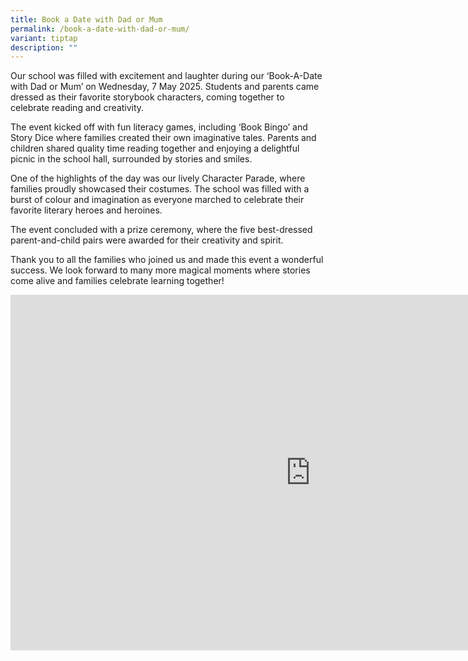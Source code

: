 ```yaml
---
title: Book a Date with Dad or Mum
permalink: /book-a-date-with-dad-or-mum/
variant: tiptap
description: ""
---
```

<p>Our school was filled with excitement and laughter during our ‘Book-A-Date
with Dad or Mum’ on Wednesday, 7 May 2025. Students and parents came dressed
as their favorite storybook characters, coming together to celebrate reading
and creativity.</p>
<p>The event kicked off with fun literacy games, including ‘Book Bingo’ and
Story Dice where families created their own imaginative tales. Parents
and children shared quality time reading together and enjoying a delightful
picnic in the school hall, surrounded by stories and smiles.&nbsp;</p>
<p>One of the highlights of the day was our lively Character Parade, where
families proudly showcased their costumes. The school was filled with a
burst of colour and imagination as everyone marched to celebrate their
favorite literary heroes and heroines.</p>
<p>The event concluded with a prize ceremony, where the five best-dressed
parent-and-child pairs were awarded for their creativity and spirit.&nbsp;</p>
<p>Thank you to all the families who joined us and made this event a wonderful
success. We look forward to many more magical moments where stories come
alive and families celebrate learning together!</p>
<div class="iframe-wrapper">
<iframe height="569" width="960" allowfullscreen="true" frameborder="0" src="https://docs.google.com/presentation/d/e/2PACX-1vQ5hT_O6xu69xnhlV_obgVyqRG-3B3X6KTdEpX6i3f5nTyg7qR3OWhhCdj1coESshIPgPrvj-iEfbRP/pubembed?start=true&amp;loop=true&amp;delayms=5000"></iframe>
</div>
<p></p>